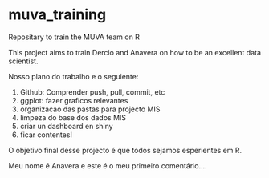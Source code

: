 # muva_training
Repositary to train the MUVA team on R

This project aims to train Dercio and Anavera on how to be an excellent data scientist.

Nosso plano do trabalho e o seguiente:

1) Github: Comprender push, pull, commit, etc
2) ggplot: fazer graficos relevantes
3) organizacao das pastas para projecto MIS
4) limpeza do base dos dados MIS
5) criar un dashboard en shiny 
6) ficar contentes!

 
O objetivo final desse projecto é que todos sejamos esperientes em R.


Meu nome é Anavera e este é o meu primeiro comentário....
